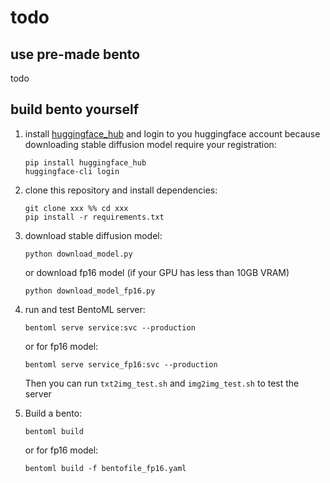 # todo

## use pre-made bento

todo

## build bento yourself

1. install [huggingface_hub](https://github.com/huggingface/huggingface_hub) and login to you huggingface account because downloading stable diffusion model require your registration:

	```
	pip install huggingface_hub
	huggingface-cli login
	```

2. clone this repository and install dependencies:

	```
	git clone xxx %% cd xxx
	pip install -r requirements.txt
	```

3. download stable diffusion model:

	```
	python download_model.py
	```

	or download fp16 model (if your GPU has less than 10GB VRAM)

	```
	python download_model_fp16.py
	```

4. run and test BentoML server:

	```
	bentoml serve service:svc --production
	```

	or for fp16 model:

	```
	bentoml serve service_fp16:svc --production
	```

	Then you can run `txt2img_test.sh` and `img2img_test.sh` to test the server

5. Build a bento:

	```
	bentoml build
	```

	or for fp16 model:

	```
	bentoml build -f bentofile_fp16.yaml
	```
